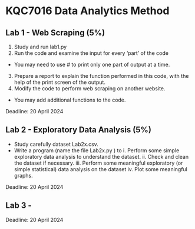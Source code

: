 # KQC7016 Data Analytics Method

## Lab 1 - Web Scraping (5%)

1. Study and run lab1.py
2. Run the code and examine the input for every ‘part’ of the code
  * You may need to use # to print only one part of output at a time.
3. Prepare a report to explain the function performed in this code, with the help of the print screen of the output.
4. Modify the code to perform web scraping on another website.
  * You may add additional functions to the code.

Deadline: 20 April 2024

## Lab 2 - Exploratory Data Analysis (5%)
* Study carefully dataset Lab2x.csv.
* Write a program (name the file Lab2x.py ) to
i. Perform some simple exploratory data analysis to understand the dataset.
ii. Check and clean the dataset if necessary.
iii. Perform some meaningful exploratory (or simple statistical) data analysis on the dataset
iv. Plot some meaningful graphs.

Deadline: 20 April 2024

## Lab 3 - 

Deadline: 20 April 2024
